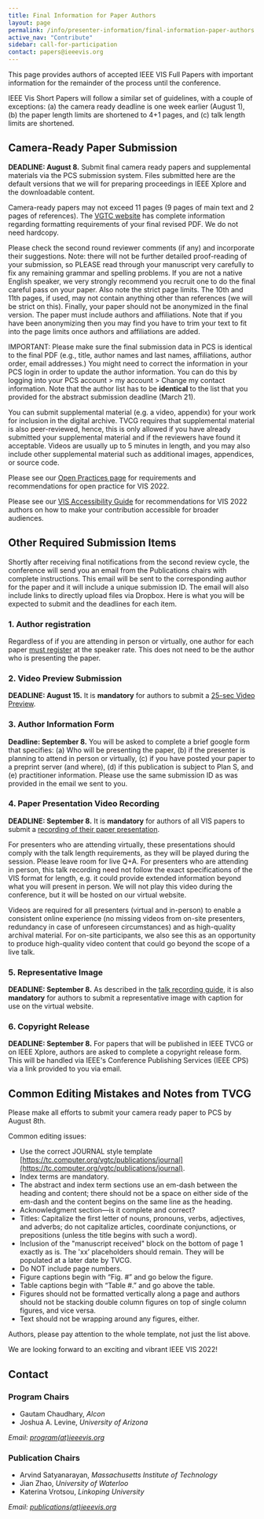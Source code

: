 ```yaml
---
title: Final Information for Paper Authors
layout: page
permalink: /info/presenter-information/final-information-paper-authors
active_nav: "Contribute"
sidebar: call-for-participation
contact: papers@ieeevis.org
---
```


This page provides authors of accepted IEEE VIS Full Papers with important information for the remainder of the process until the conference.  

IEEE Vis Short Papers will follow a similar set of guidelines, with a couple of exceptions: (a) the camera ready deadline is one week earlier (August 1), (b) the paper length limits are shortened to 4+1 pages, and (c) talk length limits are shortened.

## Camera-Ready Paper Submission

**DEADLINE: August 8.** Submit final camera ready papers and supplemental materials via the PCS submission system.  Files submitted here are the default versions that we will for preparing proceedings in IEEE Xplore and the downloadable content.

Camera-ready papers may not exceed 11 pages (9 pages of main text and 2 pages of references). The [VGTC website](https://tc.computer.org/vgtc/publications/journal) has complete information regarding formatting requirements of your final revised PDF. We do not need hardcopy.

Please check the second round reviewer comments (if any) and incorporate their suggestions. Note: there will not be further detailed proof-reading of your submission, so PLEASE read through your manuscript very carefully to fix any remaining grammar and spelling problems. If you are not a native English speaker, we very strongly recommend you recruit one to do the final careful pass on your paper. Also note the strict page limits. The 10th and 11th pages, if used, may not contain anything other than references (we will be strict on this). Finally, your paper should not be anonymized in the final version. The paper must include authors and affiliations. Note that if you have been anonymizing then you may find you have to trim your text to fit into the page limits once authors and affiliations are added.

IMPORTANT: Please make sure the final submission data in PCS is identical to the final PDF (e.g., title, author names and last names, affiliations, author order, email addresses.) You might need to correct the information in your PCS login in order to update the author information. You can do this by logging into your PCS account > my account > Change my contact information. Note that the author list has to be **identical** to the list that you provided for the abstract submission deadline (March 21).

You can submit supplemental material (e.g. a video, appendix) for your work for inclusion in the digital archive. TVCG requires that supplemental material is also peer-reviewed, hence, this is only allowed if you have already submitted your supplemental material and if the reviewers have found it acceptable. Videos are usually up to 5 minutes in length, and you may also include other supplemental material such as additional images, appendices, or source code. 

Please see our [Open Practices page](/year/2022/info/open-practices/open-practices) for requirements and recommendations for open practice for VIS 2022.

Please see our [VIS Accessibility Guide](/year/2022/info/call-participation/make-pdf-accessible) for recommendations for VIS 2022 authors on how to make your contribution accessible for broader audiences.


## Other Required Submission Items

Shortly after receiving final notifications from the second review cycle, the conference will send you an email from the Publications chairs with complete instructions.  This email will be sent to the corresponding author for the paper and it will include a unique submission ID.  The email will also include links to directly upload files via Dropbox.  Here is what you will be expected to submit and the deadlines for each item.

### 1. Author registration

Regardless of if you are attending in person or virtually, one author for each paper [must register](/year/2022/info/registration/conference-registration) at the speaker rate.  This does not need to be the author who is presenting the paper.

### 2. Video Preview Submission

**DEADLINE: August 15.** It is **mandatory** for authors to submit a [25-sec Video Preview](/year/2022/info/presenter-information/fast-forward-and-video-previews). 

### 3. Author Information Form

**Deadline: September 8.**  You will be asked to complete a brief google form that specifies: (a) Who will be presenting the paper, (b) if the presenter is planning to attend in person or virtually, (c) if you have posted your paper to a preprint server (and where), (d) if this publication is subject to Plan S, and (e) practitioner information.  Please use the same submission ID as was provided in the email we sent to you.   

### 4. Paper Presentation Video Recording

**DEADLINE: September 8.** It is **mandatory** for authors of all VIS papers to submit a [recording of their paper presentation](/year/2022/info/presenter-information/talk-recording-guide). 

For presenters who are attending virtually, these presentations should comply with the talk length requirements, as they will be played during the session.  Please leave room for live Q+A.  For presenters who are attending in person, this talk recording need not follow the exact specifications of the VIS format for length, e.g. it could provide extended information beyond what you will present in person.  We will not play this video during the conference, but it will be hosted on our virtual website.

Videos are required for all presenters (virtual and in-person) to enable a consistent online experience (no missing videos from on-site presenters, redundancy in case of unforeseen circumstances) and as high-quality archival material. For on-site participants, we also see this as an opportunity to produce high-quality video content that could go beyond the scope of a live talk. 

### 5. Representative Image

**DEADLINE: September 8.** As described in the [talk recording guide](/year/2022/info/presenter-information/talk-recording-guide), it is also **mandatory** for authors to submit a representative image with caption for use on the virtual website.


### 6. Copyright Release

**DEADLINE: September 8.** For papers that will be published in IEEE TVCG or on IEEE Xplore, authors are asked to complete a copyright release form.  This will be handled via IEEE's Conference Publishing Services (IEEE CPS) via a link provided to you via email.



## Common Editing Mistakes and Notes from TVCG

Please make all efforts to submit your camera ready paper to PCS by August 8th.

Common editing issues: 
* Use the correct JOURNAL style template [https://tc.computer.org/vgtc/publications/journal](https://tc.computer.org/vgtc/publications/journal).
* Index terms are mandatory.
* The abstract and index term sections use an em-dash between the heading and content; there should not be a space on either side of the em-dash and the content begins on the same line as the heading.
* Acknowledgment section—is it complete and correct?
* Titles: Capitalize the first letter of nouns, pronouns, verbs, adjectives, and adverbs; do not capitalize articles, coordinate conjunctions, or prepositions (unless the title begins with such a word).
* Inclusion of the "manuscript received" block on the bottom of page 1 exactly as is. The 'xx’ placeholders should remain. They will be populated at a later date by TVCG. 
* Do NOT include page numbers.
* Figure captions begin with “Fig. #” and go below the figure.
* Table captions begin with “Table #.” and go above the table.
* Figures should not be formatted vertically along a page and authors should not be stacking double column figures on top of single column figures, and vice versa. 
* Text should not be wrapping around any figures, either.

Authors, please pay attention to the whole template, not just the list above.

We are looking forward to an exciting and vibrant IEEE VIS 2022!


## Contact

### Program Chairs

* Gautam Chaudhary, *Alcon* 
* Joshua A. Levine, *University of Arizona* 

*Email: [program(at)ieeevis.org](mailto:program@ieeevis.org)*

### Publication Chairs

* Arvind Satyanarayan, *Massachusetts Institute of Technology*
* Jian Zhao, *University of Waterloo*
* Katerina Vrotsou, *Linkoping University*

*Email: [publications(at)ieeevis.org](mailto:publications@ieeevis.org)*


